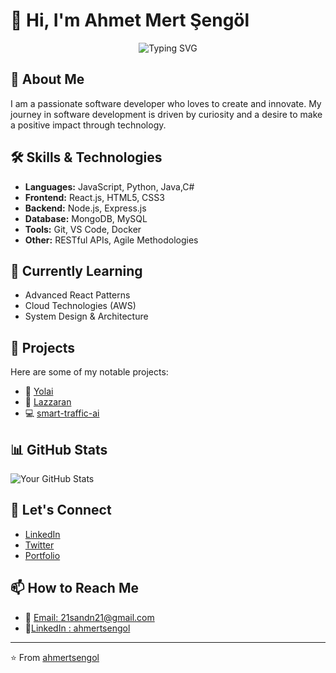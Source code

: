 # 👋 Hi, I'm Ahmet Mert Şengöl
<div align="center">
  <img src="https://readme-typing-svg.herokuapp.com?font=Fira+Code&pause=1000&color=54A6FF&center=true&vCenter=true&width=435&lines=Welcome+to+my+GitHub+Profile+♥;Software+Developer;Always+Learning+New+Things" alt="Typing SVG" />
</div>

## 🚀 About Me
I am a passionate software developer who loves to create and innovate. My journey in software development is driven by curiosity and a desire to make a positive impact through technology.

## 🛠️ Skills & Technologies
- **Languages:** JavaScript, Python, Java,C#
- **Frontend:** React.js, HTML5, CSS3
- **Backend:** Node.js, Express.js
- **Database:** MongoDB, MySQL
- **Tools:** Git, VS Code, Docker
- **Other:** RESTful APIs, Agile Methodologies

## 🌱 Currently Learning
- Advanced React Patterns
- Cloud Technologies (AWS)
- System Design & Architecture

## 💼 Projects
Here are some of my notable projects:
- 🌟 [Yolai](https://github.com/ahmertsengol/yolai)
- 🚀 [Lazzaran](https://github.com/ahmertsengol/Lazzaran)
- 💻 [smart-traffic-ai](https://github.com/ahmertsengol/smart-traffic-ai)

## 📊 GitHub Stats
![Your GitHub Stats](https://github-readme-stats.vercel.app/api?username=ahmertsengol&show_icons=true&theme=radical)

## 🤝 Let's Connect
- [LinkedIn](www.linkedin.com/in/ahmertsengol/)
- [Twitter](https://x.com/ahmertsengol)
- [Portfolio](https://github.com/ahmertsengol/MyPortfolio)

## 📫 How to Reach Me
- 📧 [Email: 21sandn21@gmail.com](21sandn21@gmail.com)
- 🌟[LinkedIn : ahmertsengol](www.linkedin.com/in/ahmertsengol/)
---
⭐️ From [ahmertsengol](https://github.com/ahmertsengol) 

